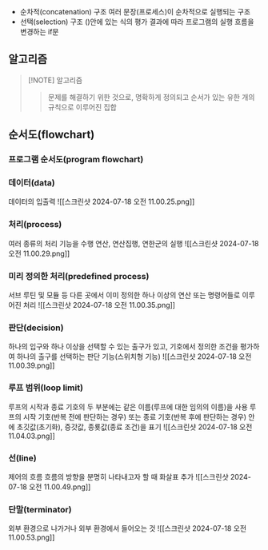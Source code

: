 - 순차적(concatenation) 구조
	여러 문장(프로세스)이 순차적으로 실행되는 구조
- 선택(selection) 구조
	()안에 있는 식의 평가 결과에 따라 프로그램의 실행 흐름을 변경하는 if문

## 알고리즘

> [!NOTE] 알고리즘
> > 문제를 해결하기 위한 것으로, 명확하게 정의되고 순서가 있는 유한 개의 규칙으로 이루어진 집합

## 순서도(flowchart)
### 프로그램 순서도(program flowchart)
### 데이터(data)
데이터의 입출력
![[스크린샷 2024-07-18 오전 11.00.25.png]]
### 처리(process)
여러 종류의 처리 기능을 수행
연산, 연산집행, 연한군의 실행
![[스크린샷 2024-07-18 오전 11.00.29.png]]
### 미리 정의한 처리(predefined process)
서브 루틴 및 모듈 등 다른 곳에서 이미 정의한 하나 이상의 연산 또는 명령어들로 이루어진 처리
![[스크린샷 2024-07-18 오전 11.00.35.png]]
### 판단(decision)
하나의 입구와 하나 이상을 선택할 수 있는 출구가 있고, 기호에서 정의한 조건을 평가하여 하나의 출구를 선택하는 판단 기능(스위치형 기능)
![[스크린샷 2024-07-18 오전 11.00.39.png]]
### 루프 범위(loop limit)
루프의 시작과 종료
기호의 두 부분에는 같은 이름(루프에 대한 임의의 이름)을 사용
루프의 시작 기호(반복 전에 판단하는 경우) 또는 종료 기호(반복 후에 판단하는 경우) 안에 초깃값(초기화), 증갓값, 종룟값(종료 조건)을 표기
![[스크린샷 2024-07-18 오전 11.04.03.png]]
### 선(line)
제어의 흐름
흐름의 방향을 분명히 나타내고자 할 때 화살표 추가
![[스크린샷 2024-07-18 오전 11.00.49.png]]
### 단말(terminator)
외부 환경으로 나가거나 외부 환경에서 들어오는 것
![[스크린샷 2024-07-18 오전 11.00.53.png]]